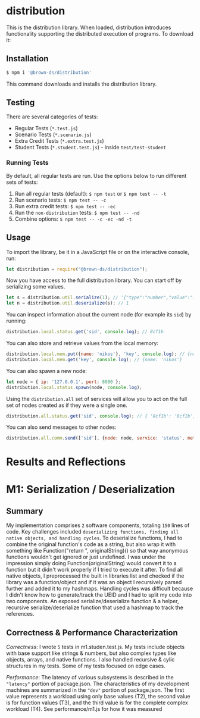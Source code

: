 # distribution

This is the distribution library. When loaded, distribution introduces functionality supporting the distributed execution of programs. To download it:

## Installation

```sh
$ npm i '@brown-ds/distribution'
```

This command downloads and installs the distribution library.

## Testing

There are several categories of tests:
  *	Regular Tests (`*.test.js`)
  *	Scenario Tests (`*.scenario.js`)
  *	Extra Credit Tests (`*.extra.test.js`)
  * Student Tests (`*.student.test.js`) - inside `test/test-student`

### Running Tests

By default, all regular tests are run. Use the options below to run different sets of tests:

1. Run all regular tests (default): `$ npm test` or `$ npm test -- -t`
2. Run scenario tests: `$ npm test -- -c` 
3. Run extra credit tests: `$ npm test -- -ec`
4. Run the `non-distribution` tests: `$ npm test -- -nd`
5. Combine options: `$ npm test -- -c -ec -nd -t`

## Usage

To import the library, be it in a JavaScript file or on the interactive console, run:

```js
let distribution = require("@brown-ds/distribution");
```

Now you have access to the full distribution library. You can start off by serializing some values. 

```js
let s = distribution.util.serialize(1); // '{"type":"number","value":"1"}'
let n = distribution.util.deserialize(s); // 1
```

You can inspect information about the current node (for example its `sid`) by running:

```js
distribution.local.status.get('sid', console.log); // 8cf1b
```

You can also store and retrieve values from the local memory:

```js
distribution.local.mem.put({name: 'nikos'}, 'key', console.log); // {name: 'nikos'}
distribution.local.mem.get('key', console.log); // {name: 'nikos'}
```

You can also spawn a new node:

```js
let node = { ip: '127.0.0.1', port: 8080 };
distribution.local.status.spawn(node, console.log);
```

Using the `distribution.all` set of services will allow you to act 
on the full set of nodes created as if they were a single one.

```js
distribution.all.status.get('sid', console.log); // { '8cf1b': '8cf1b', '8cf1c': '8cf1c' }
```

You can also send messages to other nodes:

```js
distribution.all.comm.send(['sid'], {node: node, service: 'status', method: 'get'}, console.log); // 8cf1c
```

# Results and Reflections

# M1: Serialization / Deserialization


## Summary

My implementation comprises `2` software components, totaling `150` lines of code. Key challenges included `deserializing functions, finding all native objects, and handling cycles`. To deserialize functions, I had to combine the original function's code as a string, but also wrap it with something like Function("return ", originalString)() so that way anonymous functions wouldn't get ignored or just undefined. I was under the impression simply doing Function(originalString) would convert it to a function but it didn't work properly if I tried to execute it after. To find all native objects, I preprocessed the built in libraries list and checked if the library was a function/object and if it was an object I recursively parsed further and added it to my hashmaps. Handling cycles was difficult because I didn't know how to generate/track the UEID and I had to split my code into two components. An exposed serialize/deserialize function & a helper, recursive serialize/deserialize function that used a hashmap to track the references.


## Correctness & Performance Characterization

*Correctness*: I wrote `5` tests in m1.studen.test.js. My tests include objects with base support like strings & numbers, but also complex types like objects, arrays,
and native functions. I also handled recursive & cylic structures in my tests. Some of my tests focused on edge cases.


*Performance*: The latency of various subsystems is described in the `"latency"` portion of package.json. The characteristics of my development machines are summarized in the `"dev"` portion of package.json. The first value represents a workload using only base values (T2), the second value is for function values (T3), and the third value is for the complete complex workload (T4). See performance/m1.js for how it was measured
